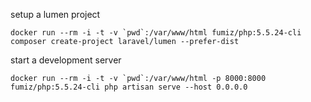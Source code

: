 setup a lumen project

```
docker run --rm -i -t -v `pwd`:/var/www/html fumiz/php:5.5.24-cli composer create-project laravel/lumen --prefer-dist
```

start a development server

```
docker run --rm -i -t -v `pwd`:/var/www/html -p 8000:8000 fumiz/php:5.5.24-cli php artisan serve --host 0.0.0.0
```
